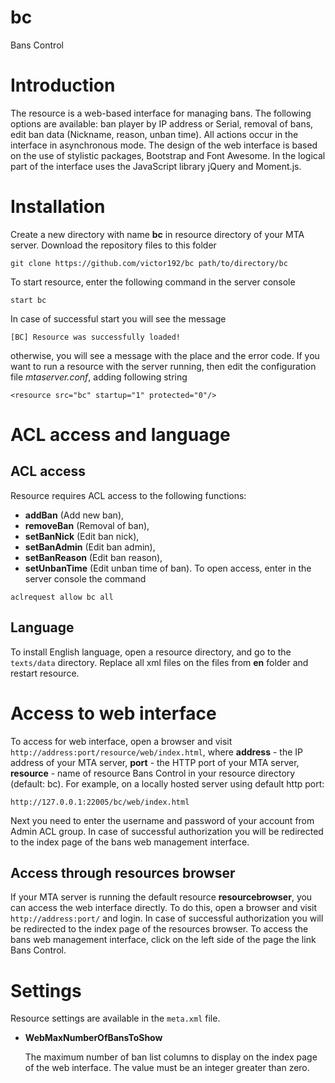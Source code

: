 # bc
Bans Control

# Introduction
The resource is a web-based interface for managing bans.
The following options are available: ban player by IP address or Serial, removal of bans, edit ban data (Nickname, reason, unban time). All actions occur in the interface in asynchronous mode.
The design of the web interface is based on the use of stylistic packages, Bootstrap and Font Awesome.
In the logical part of the interface uses the JavaScript library jQuery and Moment.js.

# Installation
Create a new directory with name **bc** in resource directory of your MTA server.
Download the repository files to this folder
```
git clone https://github.com/victor192/bc path/to/directory/bc
```
To start resource, enter the following command in the server console
```
start bc
```
In case of successful start you will see the message
```
[BC] Resource was successfully loaded!
```
otherwise, you will see a message with the place and the error code.
If you want to run a resource with the server running, then edit the configuration file *mtaserver.conf*, adding following string
```
<resource src="bc" startup="1" protected="0"/>
```
# ACL access and language
## ACL access
Resource requires ACL access to the following functions:
* **addBan** (Add new ban),
* **removeBan** (Removal of ban),
* **setBanNick** (Edit ban nick),
* **setBanAdmin** (Edit ban admin),
* **setBanReason** (Edit ban reason),
* **setUnbanTime** (Edit unban time of ban).
To open access, enter in the server console the command
```
aclrequest allow bc all
```
## Language
To install English language, open a resource directory, and go to the `texts/data` directory.
Replace all xml files on the files from **en** folder and restart resource.

# Access to web interface
To access for web interface, open a browser and visit `http://address:port/resource/web/index.html`, where **address** - the IP address of your MTA server, **port** - the HTTP port of your MTA server, **resource** - name of resource Bans Control in your resource directory (default: bc).
For example, on a locally hosted server using default http port:
```
http://127.0.0.1:22005/bc/web/index.html
```
Next you need to enter the username and password of your account from Admin ACL group.
In case of successful authorization you will be redirected to the index page of the bans web management interface.

## Access through resources browser
If your MTA server is running the default resource **resourcebrowser**, you can access the web interface directly.
To do this, open a browser and visit `http://address:port/` and login.
In case of successful authorization you will be redirected to the index page of the resources browser.
To access the bans web management interface, click on the left side of the page the link Bans Control.

# Settings
Resource settings are available in the `meta.xml` file.
* **WebMaxNumberOfBansToShow**
  
  The maximum number of ban list columns to display on the index page of the web interface.
  The value must be an integer greater than zero.
